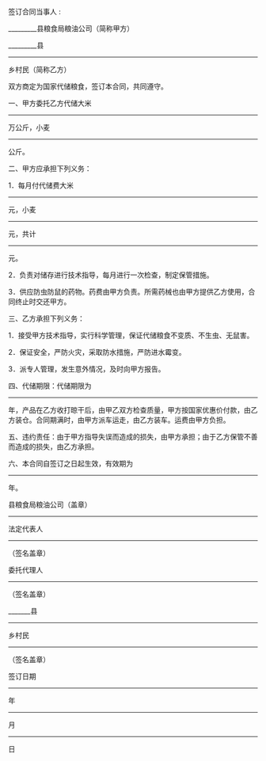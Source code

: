 
 





签订合同当事人
:





_________县粮食局粮油公司（简称甲方）




_________县
________
乡村民（简称乙方）




双方商定为国家代储粮食，签订本合同，共同遵守。




一、甲方委托乙方代储大米
______
万公斤，小麦
______
公斤。




二、甲方应承担下列义务：




1．每月付代储费大米
______
元，小麦
______
元，共计
_______
元。




2．负责对储存进行技术指导，每月进行一次检查，制定保管措施。




3．供应防虫防鼠的药物。药费由甲方负责。所需药械也由甲方提供乙方使用，合同终止时交还甲方。




三、乙方承担下列义务：




1．接受甲方技术指导，实行科学管理，保证代储粮食不变质、不生虫、无鼠害。




2．保证安全，严防火灾，采取防水措施，严防进水霉变。




3．派专人管理，发生意外情况，及时向甲方报告。




四、代储期限：代储期限为
_______
年，产品在乙方收打晾干后，由甲乙双方检查质量，甲方按国家优惠价付款，由乙方装仓。合同期满时，由甲方派车运走，由乙方装车。运费由甲方负担。




五、违约责任：由于甲方指导失误而造成的损失，由甲方承担；由于乙方保管不善而造成的损失，由乙方承担。




六、本合同自签订之日起生效，有效期为
______
年。




县粮食局粮油公司（盖章）
_________________





法定代表人
___________________
（签名盖章）




委托代理人
___________________
（签名盖章）




_______县
______
乡村民
________
（签名盖章）




签订日期
__________
年
__________
月
_______
日

 


 

 
 
 
 
 
  


  
 

  


  


  
 
 
 
 

